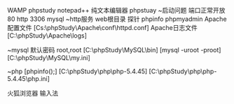 WAMP phpstudy
notepad++ 纯文本编辑器
phpstuay
 ~启动问题
   端口正常开放
   80 http
   3306 mysql
 ~http服务
   web根目录
   探针
   phpinfo
   phpmyadmin
   Apache配置文件
   [Cs:\phpStudy\Apache\conf\httpd.conf]
   Apache日志文件
   [C:\phpStudy\Apache\logs]

 ~mysql
   默认密码 root,root
   [C:\phpStudy\MySQL\bin]
   [mysql -uroot -proot]
   [C:\phpStudy\MySQL\my.ini]

 ~php
   [phpinfo();]
   [C:\phpStudy\php\php-5.4.45]
   [C:\phpStudy\php\php-5.4.45\php.ini]

火狐浏览器
输入法